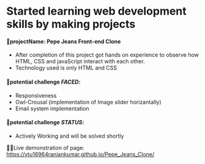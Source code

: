 # Started learning web development skills by making projects
#### 💁projectName: Pepe Jeans Front-end Clone
- After completion of this project got hands on experience to observe how HTML, CSS and javaScript interact with each other.
- Technology used is only HTML and CSS

#### 💁potential challenge *FACED*:
  - Responsiveness
  - Owl-Crousal (implementation of Image slider horizantally)
  - Email system implementation

#### 💁potential challenge *STATUS*:
- Actively Working and will be solved shortly

🚀🚀Live demonstration of page: https://vtu16964ranjankumar.github.io/Pepe_Jeans_Clone/

